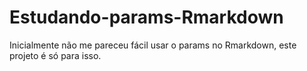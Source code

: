 # Estudando-params-Rmarkdown
Inicialmente não me pareceu fácil usar o params no Rmarkdown, este projeto é só para isso.
